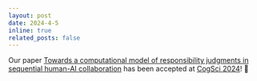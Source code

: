 ```yaml
---
layout: post
date: 2024-4-5
inline: true
related_posts: false
---
```


Our paper [Towards a computational model of responsibility judgments in sequential human-AI collaboration](https://osf.io/preprints/psyarxiv/m4yad) has been accepted at [CogSci 2024](https://cognitivesciencesociety.org/cogsci-2024/)! 🎉
